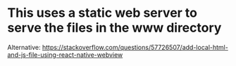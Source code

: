 

# This uses a static web server to serve the files in the www directory 

Alternative: https://stackoverflow.com/questions/57726507/add-local-html-and-js-file-using-react-native-webview

